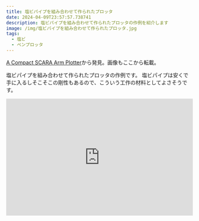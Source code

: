 ```yaml
---
title: 塩ビパイプを組み合わせて作られたプロッタ
date: 2024-04-09T23:57:57.738741
description: 塩ビパイプを組み合わせて作られたプロッタの作例を紹介します
image: /img/塩ビパイプを組み合わせて作られたプロッタ.jpg
tags:
  - 塩ビ
  - ペンプロッタ
---
```

[A Compact SCARA Arm Plotter](https://hackaday.com/2024/03/14/a-compact-scara-arm-plotter/)から発見。画像もここから転載。

塩ビパイプを組み合わせて作られたプロッタの作例です。
塩ビパイプは安くで手に入るしそこそこの剛性もあるので、こういう工作の材料としてよさそうです。

<iframe width="100%" height="315" src="https://www.youtube.com/embed/5AB-XvNw8qY" title="YouTube video player" frameborder="0" allow="accelerometer; autoplay; clipboard-write; encrypted-media; gyroscope; picture-in-picture" allowfullscreen></iframe>

